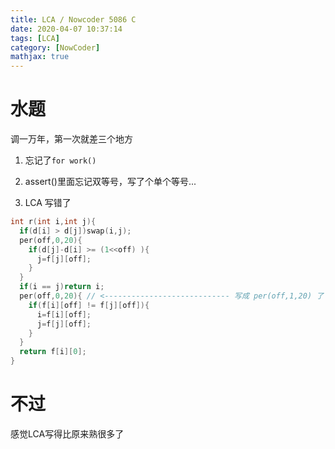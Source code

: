 ```yaml
---
title: LCA / Nowcoder 5086 C
date: 2020-04-07 10:37:14
tags: [LCA]
category: [NowCoder]
mathjax: true
---
```


# 水题

调一万年，第一次就差三个地方

1. 忘记了`for work()`

2. assert()里面忘记双等号，写了个单个等号...

3. LCA 写错了

```c++
int r(int i,int j){
  if(d[i] > d[j])swap(i,j);
  per(off,0,20){
    if(d[j]-d[i] >= (1<<off) ){
      j=f[j][off];
    }
  }
  if(i == j)return i;
  per(off,0,20){ // <---------------------------- 写成 per(off,1,20) 了
    if(f[i][off] != f[j][off]){
      i=f[i][off];
      j=f[j][off];
    }
  }
  return f[i][0];
}
```

# 不过

感觉LCA写得比原来熟很多了
